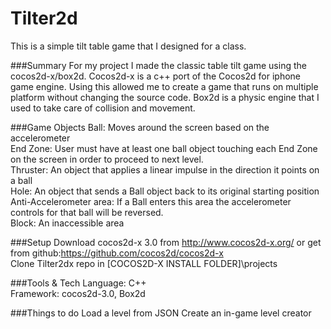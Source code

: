 Tilter2d
========

This is a simple tilt table game that I designed for a class. 

###Summary
For my project I made the classic table tilt game using the cocos2d-x/box2d.  Cocos2d-x is a c++ port of the Cocos2d for iphone game engine. Using this allowed me to create a game that runs on multiple platform without changing the source code.  Box2d is a physic engine that I used to take care of collision and movement. 

###Game Objects
Ball: Moves around the screen based on the accelerometer <br/> 
End Zone: User must have at least one ball object touching  each End Zone on the screen in order to proceed to next level. <br/>
Thruster: An object that applies a linear impulse in the direction it points on a ball <br/>
Hole: An object that sends a Ball object back to its original starting position <br/>
Anti-Accelerometer area: If a Ball enters this area the accelerometer controls for that ball will be reversed. <br/>
Block: An inaccessible area

###Setup
Download cocos2d-x 3.0 from http://www.cocos2d-x.org/ or get from github:https://github.com/cocos2d/cocos2d-x <br/> 
Clone Tilter2dx repo in [COCOS2D-X INSTALL FOLDER]\projects

###Tools & Tech
Language: C++ <br/>
Framework: cocos2d-3.0, Box2d <br/>


###Things to do
Load a level from JSON
Create an in-game level creator



 
